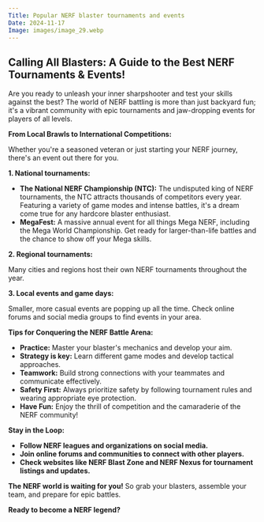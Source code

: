 ```yaml
---
Title: Popular NERF blaster tournaments and events
Date: 2024-11-17
Image: images/image_29.webp
---
```


##  Calling All Blasters: A Guide to the Best NERF Tournaments & Events!

Are you ready to unleash your inner sharpshooter and test your skills against the best? The world of NERF battling is more than just backyard fun; it's a vibrant community with epic tournaments and jaw-dropping events for players of all levels.  

**From Local Brawls to International Competitions:**

Whether you're a seasoned veteran or just starting your NERF journey, there's an event out there for you.

**1. National tournaments:**

* **The National NERF Championship (NTC):** The undisputed king of NERF tournaments, the NTC attracts thousands of competitors every year. Featuring a variety of game modes and intense battles, it's a dream come true for any hardcore blaster enthusiast.
* **MegaFest:** A massive annual event for all things Mega NERF, including the Mega World Championship. Get ready for larger-than-life battles and the chance to show off your Mega skills.

**2. Regional tournaments:**

Many cities and regions host their own NERF tournaments throughout the year. 

**3. Local events and game days:**

Smaller, more casual events are popping up all the time. Check online forums and social media groups to find events in your area.

**Tips for Conquering the NERF Battle Arena:**

* **Practice:** Master your blaster's mechanics and develop your aim.
* **Strategy is key:** Learn different game modes and develop tactical approaches.
* **Teamwork:** Build strong connections with your teammates and communicate effectively.
* **Safety First:** Always prioritize safety by following tournament rules and wearing appropriate eye protection.
* **Have Fun:** Enjoy the thrill of competition and the camaraderie of the NERF community!

**Stay in the Loop:**

* **Follow NERF leagues and organizations on social media.**
* **Join online forums and communities to connect with other players.**
* **Check websites like NERF Blast Zone and NERF Nexus for tournament listings and updates.**

**The NERF world is waiting for you!** So grab your blasters, assemble your team, and prepare for epic battles.

**Ready to become a NERF legend?** 


 
